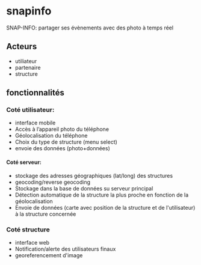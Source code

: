 # snapinfo
SNAP-INFO: partager ses évènements avec des photo à temps réel

## Acteurs #
+ utiliateur
+ partenaire
+ structure

## fonctionnalités #
### Coté utilisateur: #
- interface mobile
- Accès à l’appareil photo du téléphone
- Géolocalisation du téléphone
- Choix du type de structure (menu select)
- envoie des données (photo+données)

#### Coté serveur: #
- stockage des adresses géographiques (lat/long) des structures
- geocoding/reverse geocoding
- Stockage dans la base de données su serveur principal
- Détection automatique de la structure la plus proche en fonction de la géolocalisation
- Envoie de données (carte avec position de la structure et de l'utilisateur) à la structure concernée

### Coté structure #
- interface web
- Notification/alerte des utilisateurs finaux
- georeferencement d'image
